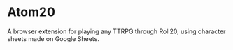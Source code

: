# Atom20

A browser extension for playing any TTRPG through Roll20, using character sheets made on Google Sheets.

